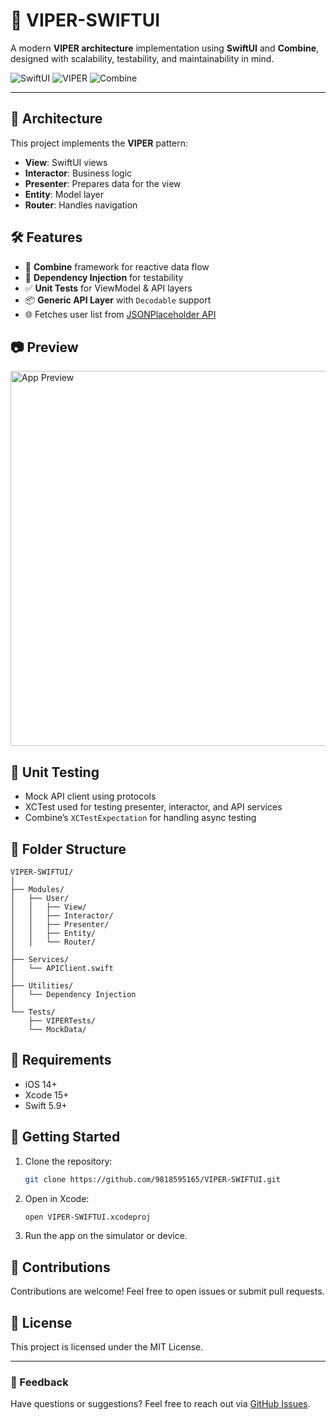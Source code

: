 
# 🚀 VIPER-SWIFTUI

A modern **VIPER architecture** implementation using **SwiftUI** and **Combine**, designed with scalability, testability, and maintainability in mind.

![SwiftUI](https://img.shields.io/badge/SwiftUI-%F0%9F%93%9A-blue?style=for-the-badge)
![VIPER](https://img.shields.io/badge/VIPER-Clean%20Architecture-4CAF50?style=for-the-badge)
![Combine](https://img.shields.io/badge/Combine-Functional%20Reactive%20Programming-7952B3?style=for-the-badge)

---

## 🧱 Architecture

This project implements the **VIPER** pattern:

- **View**: SwiftUI views
- **Interactor**: Business logic
- **Presenter**: Prepares data for the view
- **Entity**: Model layer
- **Router**: Handles navigation

## 🛠 Features

- 🔌 **Combine** framework for reactive data flow
- 🧪 **Dependency Injection** for testability
- ✅ **Unit Tests** for ViewModel & API layers
- 📦 **Generic API Layer** with `Decodable` support
- 🌐 Fetches user list from [JSONPlaceholder API](https://jsonplaceholder.typicode.com/users)

## 📷 Preview

<img src="https://github.com/9818595165/VIPER-SWIFTUI/assets/preview.gif" width="600" alt="App Preview" />

## 🧪 Unit Testing

- Mock API client using protocols
- XCTest used for testing presenter, interactor, and API services
- Combine’s `XCTestExpectation` for handling async testing

## 📁 Folder Structure

```
VIPER-SWIFTUI/
│
├── Modules/
│   ├── User/
│   │   ├── View/
│   │   ├── Interactor/
│   │   ├── Presenter/
│   │   ├── Entity/
│   │   └── Router/
│
├── Services/
│   └── APIClient.swift
│
├── Utilities/
│   └── Dependency Injection
│
└── Tests/
    ├── VIPERTests/
    └── MockData/
```

## 🧰 Requirements

- iOS 14+
- Xcode 15+
- Swift 5.9+

## 🚀 Getting Started

1. Clone the repository:
   ```bash
   git clone https://github.com/9818595165/VIPER-SWIFTUI.git
   ```
2. Open in Xcode:
   ```bash
   open VIPER-SWIFTUI.xcodeproj
   ```

3. Run the app on the simulator or device.

## 🙌 Contributions

Contributions are welcome! Feel free to open issues or submit pull requests.

## 📜 License

This project is licensed under the MIT License.

---

### 💬 Feedback

Have questions or suggestions? Feel free to reach out via [GitHub Issues](https://github.com/9818595165/VIPER-SWIFTUI/issues).
